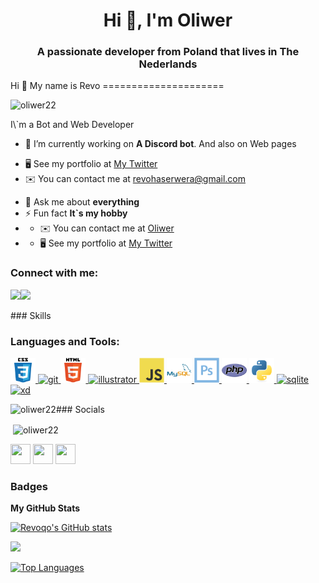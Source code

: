 <h1 align="center">Hi 👋, I'm Oliwer</h1>
<h3 align="center">A passionate developer from Poland that lives in The Nederlands</h3>
Hi 👋 My name is Revo
=====================

<p align="left"> <img src="https://komarev.com/ghpvc/?username=oliwer22&label=Profile%20views&color=0e75b6&style=flat" alt="oliwer22" /> </p>
I\`m a Bot and Web Developer

- 🔭 I’m currently working on **A Discord bot**. And also on Web pages
* 🖥️  See my portfolio at [My Twitter](http:///twitter.com/RevoD21)
* ✉️  You can contact me at [revohaserwera@gmail.com](mailto:revohaserwera@gmail.com)

- 💬 Ask me about **everything**
- ⚡ Fun fact **It`s my hobby**
- * ✉️  You can contact me at [Oliwer](mailto:oliwer.w2209@gmail.com)
- * 🖥️  See my portfolio at [My Twitter](http:///twitter.com/RevoD21)
<h3 align="left">Connect with me:
</h3>
<a href="https://www.twitter.com/RevoD21" target="_blank" rel="noreferrer"><img
src="https://img.shields.io/twitter/follow/RevoD21?logo=twitter&style=for-the-badge&color=0891b2&labelColor=1c1917"
/></a><a href="https://www.github.com/Revoqo" target="_blank" rel="noreferrer"><img
src="https://img.shields.io/github/followers/Revoqo?logo=github&style=for-the-badge&color=0891b2&labelColor=1c1917" /></a>

<p align="left">
</p>
### Skills

<h3 align="left">Languages and Tools:</h3><p align="left"> <a href="https://www.w3schools.com/css/" target="_blank" rel="noreferrer"> <img src="https://raw.githubusercontent.com/devicons/devicon/master/icons/css3/css3-original-wordmark.svg" alt="css3" width="40" height="40"/> </a> <a href="https://git-scm.com/" target="_blank" rel="noreferrer"> <img src="https://www.vectorlogo.zone/logos/git-scm/git-scm-icon.svg" alt="git" width="40" height="40"/> </a> <a href="https://www.w3.org/html/" target="_blank" rel="noreferrer"> <img src="https://raw.githubusercontent.com/devicons/devicon/master/icons/html5/html5-original-wordmark.svg" alt="html5" width="40" height="40"/> </a> <a href="https://www.adobe.com/in/products/illustrator.html" target="_blank" rel="noreferrer"> <img src="https://www.vectorlogo.zone/logos/adobe_illustrator/adobe_illustrator-icon.svg" alt="illustrator" width="40" height="40"/> </a> <a href="https://developer.mozilla.org/en-US/docs/Web/JavaScript" target="_blank" rel="noreferrer"> <img src="https://raw.githubusercontent.com/devicons/devicon/master/icons/javascript/javascript-original.svg" alt="javascript" width="40" height="40"/> </a> <a href="https://www.mysql.com/" target="_blank" rel="noreferrer"> <img src="https://raw.githubusercontent.com/devicons/devicon/master/icons/mysql/mysql-original-wordmark.svg" alt="mysql" width="40" height="40"/> </a> <a href="https://www.photoshop.com/en" target="_blank" rel="noreferrer"> <img src="https://raw.githubusercontent.com/devicons/devicon/master/icons/photoshop/photoshop-line.svg" alt="photoshop" width="40" height="40"/> </a> <a href="https://www.php.net" target="_blank" rel="noreferrer"> <img src="https://raw.githubusercontent.com/devicons/devicon/master/icons/php/php-original.svg" alt="php" width="40" height="40"/> </a> <a href="https://www.python.org" target="_blank" rel="noreferrer"> <img src="https://raw.githubusercontent.com/devicons/devicon/master/icons/python/python-original.svg" alt="python" width="40" height="40"/> </a> <a href="https://www.sqlite.org/" target="_blank" rel="noreferrer"> <img src="https://www.vectorlogo.zone/logos/sqlite/sqlite-icon.svg" alt="sqlite" width="40" height="40"/> </a> <a href="https://www.adobe.com/products/xd.html" target="_blank" rel="noreferrer"> <img src="https://cdn.worldvectorlogo.com/logos/adobe-xd.svg" alt="xd" width="40" height="40"/> </a> </p>


<p><img align="left" src="https://github-readme-stats.vercel.app/api/top-langs?username=oliwer22&show_icons=true&locale=en&layout=compact" alt="oliwer22" /></p>
### Socials

<p>&nbsp;<img align="center" src="https://github-readme-stats.vercel.app/api?username=oliwer22&show_icons=true&locale=en" alt="oliwer22" /></p>
<p align="left"> <a href="https://discord.com/users/Revo#0535" target="_blank" rel="noreferrer"><img src="https://raw.githubusercontent.com/danielcranney/readme-generator/main/public/icons/socials/discord.svg" width="32" height="32" /></a> <a href="https://www.github.com/Revoqo" target="_blank" rel="noreferrer"><img src="https://raw.githubusercontent.com/danielcranney/readme-generator/main/public/icons/socials/github.svg" width="32" height="32" /></a> <a href="https://www.twitter.com/RevoD21" target="_blank" rel="noreferrer"><img src="https://raw.githubusercontent.com/danielcranney/readme-generator/main/public/icons/socials/twitter.svg" width="32" height="32" /></a></p>

### Badges

<b>My GitHub Stats</b>

<a href="http://www.github.com/Revoqo"><img src="https://github-readme-stats.vercel.app/api?username=Revoqo&show_icons=true&hide=&count_private=true&title_color=0891b2&text_color=ffffff&icon_color=0891b2&bg_color=1c1917&hide_border=true&show_icons=true" alt="Revoqo's GitHub stats" /></a>

<a href="http://www.github.com/Revoqo"><img src="https://github-readme-streak-stats.herokuapp.com/?user=Revoqo&stroke=ffffff&background=1c1917&ring=0891b2&fire=0891b2&currStreakNum=ffffff&currStreakLabel=0891b2&sideNums=ffffff&sideLabels=ffffff&dates=ffffff&hide_border=true" /></a>

<a href="https://github.com/Revoqo" align="left"><img src="https://github-readme-stats.vercel.app/api/top-langs/?username=Revoqo&langs_count=10&title_color=0891b2&text_color=ffffff&icon_color=0891b2&bg_color=1c1917&hide_border=true&locale=en&custom_title=Top%20%Languages" alt="Top Languages" /></a>
